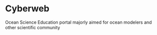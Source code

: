 # Cyberweb
Ocean Science Education portal majorly aimed for ocean modelers and other scientific community 
